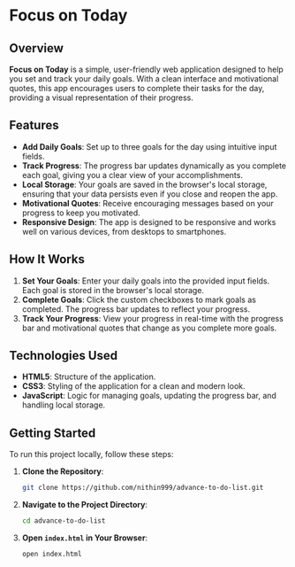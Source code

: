 # Focus on Today

## Overview

**Focus on Today** is a simple, user-friendly web application designed to help you set and track your daily goals. With a clean interface and motivational quotes, this app encourages users to complete their tasks for the day, providing a visual representation of their progress.

## Features

- **Add Daily Goals**: Set up to three goals for the day using intuitive input fields.
- **Track Progress**: The progress bar updates dynamically as you complete each goal, giving you a clear view of your accomplishments.
- **Local Storage**: Your goals are saved in the browser's local storage, ensuring that your data persists even if you close and reopen the app.
- **Motivational Quotes**: Receive encouraging messages based on your progress to keep you motivated.
- **Responsive Design**: The app is designed to be responsive and works well on various devices, from desktops to smartphones.

## How It Works

1. **Set Your Goals**: Enter your daily goals into the provided input fields. Each goal is stored in the browser's local storage.
2. **Complete Goals**: Click the custom checkboxes to mark goals as completed. The progress bar updates to reflect your progress.
3. **Track Your Progress**: View your progress in real-time with the progress bar and motivational quotes that change as you complete more goals.

## Technologies Used

- **HTML5**: Structure of the application.
- **CSS3**: Styling of the application for a clean and modern look.
- **JavaScript**: Logic for managing goals, updating the progress bar, and handling local storage.

## Getting Started

To run this project locally, follow these steps:

1. **Clone the Repository**:
    ```sh
    git clone https://github.com/nithin999/advance-to-do-list.git
    ```
2. **Navigate to the Project Directory**:
    ```sh
    cd advance-to-do-list
    ```
3. **Open `index.html` in Your Browser**:
    ```sh
    open index.html
    ```
